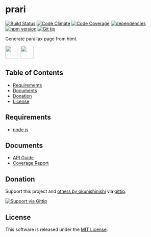 prari
======
<!-- Badge start -->

[![Build Status][my_travis_badge_url]][my_travis_url]
[![Code Climate][my_codeclimate_badge_url]][my_codeclimate_url]
[![Code Coverage][my_codeclimate_coverage_badge_url]][my_codeclimate_url]
[![dependencies][my_gemnasium_badge_url]][my_gemnasium_url]
[![npm version][my_npm_budge_url]][my_npm_url]
[![Git tip][my_gittip_budge_url]][my_gittip_url]

<!-- Badge end -->

Generate parallax page from html.


<!-- Banner start -->

<a href="https://github.com/tick-tack/apeman"><img style="height:40px;" src="https://raw.githubusercontent.com/tick-tack/apeman/master/doc/images/apeman.png" height="40"></a>&nbsp;
<a href="http://nodejs.org/"><img style="height:40px;" src="http://nodejs.org/images/logos/nodejs-dark.png" height="40"></a>&nbsp;

<!-- Banner end -->

Table of Contents
-----
- [Requirements](#02-requirements)
- [Documents](#04-documents)
- [Donation](#10-donation)
- [License](#11-license)




<a name="02-requirements"></a>
Requirements
------

+ [node.js][nodejs_url]


<a name="04-documents"></a>
Documents
------
+ [API Guide][my_apiguide_url]
+ [Coverage Report][my_coverage_report_url]


<a name="10-donation"></a>
Donation
------

Support this project and [others by okunishinishi][my_gittip_url] via [gittip][my_gittip_url].

[<img src="https://rawgithub.com/twolfson/gittip-badge/0.2.0/dist/gittip.png" alt="Support via Gittip"/>][my_gittip_url]


<a name="11-license"></a>
License
-------
This software is released under the [MIT License][my_license_url].




<!-- Links start -->

[nodejs_url]: http://nodejs.org/
[my_license_url]: http://raw.github.com/tick-tack/para.js/master/LICENSE
[my_travis_url]: http://travis-ci.org/tick-tack/para.js
[my_travis_badge_url]: http://img.shields.io/travis/tick-tack/para.js.svg?style=flat
[my_codeclimate_url]: http://codeclimate.com/github/tick-tack/para.js
[my_codeclimate_badge_url]: http://img.shields.io/codeclimate/github/tick-tack/para.js.svg?style=flat
[my_codeclimate_coverage_badge_url]: http://img.shields.io/codeclimate/coverage/github/tick-tack/para.js.svg?style=flat
[my_apiguide_url]: http://tick-tack.github.io/para.js/apiguide/
[my_coverage_report_url]: http://tick-tack.github.io/para.js/coverage/lcov-report/
[my_gittip_url]: http://www.gittip.com/okunishinishi/
[my_gittip_budge_url]: http://img.shields.io/gittip/okunishinishi.svg?style=flat
[my_npm_url]: http://www.npmjs.org/package/para.js
[my_npm_budge_url]: http://img.shields.io/npm/v/para.js.svg?style=flat
[my_tag_url]: http://github.com/tick-tack/para.js/releases/tag/v1.0.6
[my_tag_badge_url]: http://img.shields.io/github/tag/tick-tack/para.js.svg?style=flat
[my_gemnasium_url]: http://gemnasium.com/tick-tack/para.js
[my_gemnasium_badge_url]: http://img.shields.io/gemnasium/tick-tack/para.js.svg?style=flat

<!-- Links end-->
